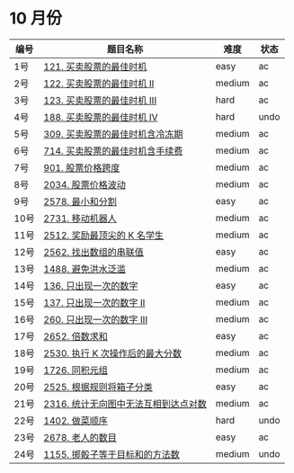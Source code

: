 # 10 月份

**编号**|**题目名称**|**难度**|**状态**
--------|------------|--------|--------
1号|[121. 买卖股票的最佳时机](./第1题%20121.%20买卖股票的最佳时机)|easy|ac
2号|[122. 买卖股票的最佳时机 II](./第2题%20122.%20买卖股票的最佳时机%20II)|medium|ac
3号|[123. 买卖股票的最佳时机 III](./第3题%20123.%20买卖股票的最佳时机%20III)|hard|ac
4号|[188. 买卖股票的最佳时机 IV](./第4题%20188.%20买卖股票的最佳时机%20IV)|hard|undo
5号|[309. 买卖股票的最佳时机含冷冻期](./第5题%20309.%20买卖股票的最佳时机含冷冻期)|medium|ac
6号|[714. 买卖股票的最佳时机含手续费](./第6题%20714.%20买卖股票的最佳时机含手续费)|medium|ac
7号|[901. 股票价格跨度](./第7题%20901.%20股票价格跨度)|medium|ac
8号|[2034. 股票价格波动](./第8题%202034.%20股票价格波动)|medium|ac
9号|[2578. 最小和分割](./第9题%202578.%20最小和分割)|easy|ac
10号|[2731. 移动机器人](./第10题%202731.%20移动机器人)|medium|ac
11号|[2512. 奖励最顶尖的 K 名学生](./第11题%202512.%20奖励最顶尖的%20K%20名学生)|medium|ac
12号|[2562. 找出数组的串联值](./第12题%202562.%20找出数组的串联值)|easy|ac
13号|[1488. 避免洪水泛滥](./第13题%201488.%20避免洪水泛滥)|medium|ac
14号|[136. 只出现一次的数字](./第14题%20136.%20只出现一次的数字)|easy|ac
15号|[137. 只出现一次的数字 II](./第15题%20137.%20只出现一次的数字%20II)|medium|ac
16号|[260. 只出现一次的数字 III](./第16题%20260.%20只出现一次的数字%20III)|medium|ac
17号|[2652. 倍数求和](./第17题%202652.%20倍数求和)|easy|ac
18号|[2530. 执行 K 次操作后的最大分数](./第18题%202530.%20执行%20K%20次操作后的最大分数)|medium|ac
19号|[1726. 同积元组](./第19题%201726.%20同积元组)|medium|ac
20号|[2525. 根据规则将箱子分类](./第20题%202525.%20根据规则将箱子分类)|easy|ac
21号|[2316. 统计无向图中无法互相到达点对数](./第21题%202316.%20统计无向图中无法互相到达点对数)|medium|ac
22号|[1402. 做菜顺序](./第22题%201402.%20做菜顺序)|hard|undo
23号|[2678. 老人的数目](./第23题%202678.%20老人的数目)|easy|ac
24号|[1155. 掷骰子等于目标和的方法数](./第24题%201155.%20掷骰子等于目标和的方法数)|medium|undo
